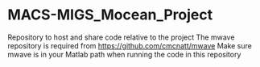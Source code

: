 # MACS-MIGS_Mocean_Project

Repository to host and share code relative to the project
The mwave repository is required from https://github.com/cmcnatt/mwave
Make sure mwave is in your Matlab path when running the code in this repository

